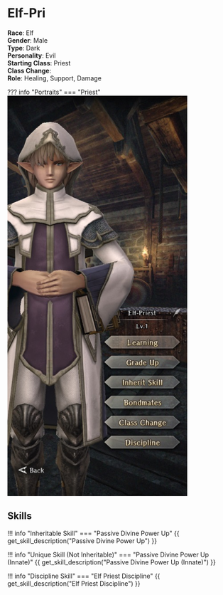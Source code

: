 # Elf-Pri

**Race**: Elf  
**Gender**: Male  
**Type**: Dark  
**Personality**: Evil  
**Starting Class**: Priest  
**Class Change**:  
**Role**: Healing, Support, Damage

??? info "Portraits"
    === "Priest"
        ![](../img/elf-pri-priest.jpg)

## Skills

!!! info "Inheritable Skill"
    === "Passive Divine Power Up"
        {{ get_skill_description("Passive Divine Power Up") }}

!!! info "Unique Skill (Not Inheritable)"
    === "Passive Divine Power Up (Innate)"
        {{ get_skill_description("Passive Divine Power Up (Innate)") }}

!!! info "Discipline Skill"
    === "Elf Priest Discipline"
        {{ get_skill_description("Elf Priest Discipline") }}
